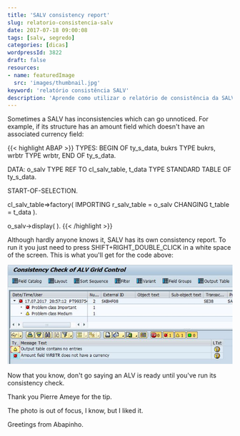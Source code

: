 ```yaml
---
title: 'SALV consistency report'
slug: relatorio-consistencia-salv
date: 2017-07-18 09:00:08
tags: [salv, segredo]
categories: [dicas]
wordpressId: 3822
draft: false
resources:
- name: featuredImage
  src: 'images/thumbnail.jpg'
keyword: 'relatório consistência SALV'
description: 'Aprende como utilizar o relatório de consistência da SALV para descobrires todos os problemas que ela possa ter que de outra forma não descobririas'
---
```

Sometimes a SALV has inconsistencies which can go unnoticed. For example, if its structure has an amount field which doesn't have an associated currency field:

<!--more-->


{{< highlight ABAP >}}
TYPES: BEGIN OF ty_s_data,
         bukrs TYPE bukrs,
         wrbtr TYPE wrbtr,
       END OF ty_s_data.

DATA: o_salv TYPE REF TO cl_salv_table,
      t_data TYPE STANDARD TABLE OF ty_s_data.

START-OF-SELECTION.

  cl_salv_table=>factory(
    IMPORTING
      r_salv_table   = o_salv
    CHANGING
      t_table        = t_data ).

  o_salv->display( ).
{{< /highlight >}}

Although hardly anyone knows it, SALV has its own consistency report. To run it you just need to press SHIFT+RIGHT_DOUBLE_CLICK in a white space of the screen. This is what you'll get for the code above:

[![Relatório SALV][1]][1]

Now that you know, don't go saying an ALV is ready until you've run its consistency check.

Thank you Pierre Ameye for the tip.

The photo is out of focus, I know, but I liked it.

Greetings from Abapinho.

   [1]: images/salv_relatorio.jpg
